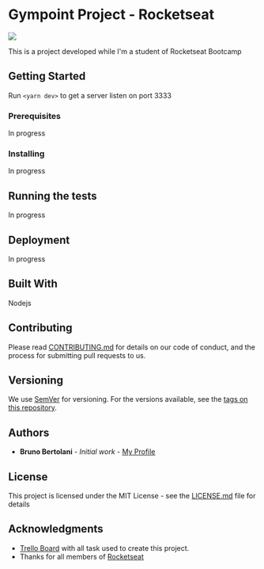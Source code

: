 # Gympoint Project - Rocketseat

![](https://img.shields.io/github/commit-activity/w/bbertolani/gympoint)

This is a project developed while I'm a student of Rocketseat Bootcamp

## Getting Started

Run `<yarn dev>` to get a server listen on port 3333

### Prerequisites

In progress

### Installing

In progress

## Running the tests

In progress

## Deployment

In progress

## Built With

Nodejs

## Contributing

Please read [CONTRIBUTING.md](https://gist.github.com/PurpleBooth/b24679402957c63ec426) for details on our code of conduct, and the process for submitting pull requests to us.

## Versioning

We use [SemVer](http://semver.org/) for versioning. For the versions available, see the [tags on this repository](https://github.com/your/project/tags).

## Authors

* **Bruno Bertolani** - *Initial work* - [My Profile](https://github.com/bbertolani)

## License

This project is licensed under the MIT License - see the [LICENSE.md](LICENSE.md) file for details

## Acknowledgments

* [Trello Board](https://trello.com/b/fJQRXr9W/bootcamp-rocketseat) with all task used to create this project.
* Thanks for all members of [Rocketseat](https://rocketseat.com.br/)
